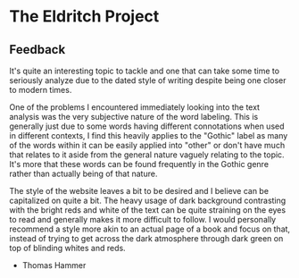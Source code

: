 # The Eldritch Project
## Feedback

It's quite an interesting topic to tackle and one that can take some time to seriously analyze due to the dated style of writing despite being one closer to modern times.


One of the problems I encountered immediately looking into the text analysis was the very subjective nature of the word labeling. This is generally just due to some words having different connotations when used in different contexts, I find this heavily applies to the "Gothic" label as many of the words within it can be easily applied into "other" or don't have much that relates to it aside from the general nature vaguely relating to the topic. It's more that these words can be found frequently in the Gothic genre rather than actually being of that nature.


The style of the website leaves a bit to be desired and I believe can be capitalized on quite a bit. The heavy usage of dark background contrasting with the bright reds and white of the text can be quite straining on the eyes to read and generally makes it more difficult to follow. I would personally recommend a style more akin to an actual page of a book and focus on that, instead of trying to get across the dark atmosphere through dark green on top of blinding whites and reds.

- Thomas Hammer
